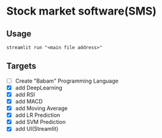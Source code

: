 # Stock market software(**SMS**)

## Usage
```
streamlit run "<main file address>"
```
## Targets
- [ ] Create "Babam" Programming Language
- [x] add DeepLearning
- [x] add RSI
- [x] add MACD
- [x] add Moving Average
- [x] add LR Prediction
- [x] add SVM Prediction
- [x] add UI(Streamlit)
